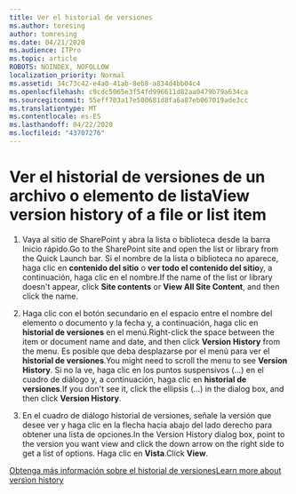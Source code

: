 ```yaml
---
title: Ver el historial de versiones
ms.author: toresing
author: tomresing
ms.date: 04/21/2020
ms.audience: ITPro
ms.topic: article
ROBOTS: NOINDEX, NOFOLLOW
localization_priority: Normal
ms.assetid: 34c73c42-e4a0-41ab-8eb8-a834d4bb04c4
ms.openlocfilehash: c9cdc5065e3f54fd996611d82aa0479b79a634ca
ms.sourcegitcommit: 55eff703a17e500681d8fa6a87eb067019ade3cc
ms.translationtype: MT
ms.contentlocale: es-ES
ms.lasthandoff: 04/22/2020
ms.locfileid: "43707276"
---
```

# <a name="view-version-history-of-a-file-or-list-item"></a><span data-ttu-id="ddb92-102">Ver el historial de versiones de un archivo o elemento de lista</span><span class="sxs-lookup"><span data-stu-id="ddb92-102">View version history of a file or list item</span></span>

1. <span data-ttu-id="ddb92-103">Vaya al sitio de SharePoint y abra la lista o biblioteca desde la barra Inicio rápido.</span><span class="sxs-lookup"><span data-stu-id="ddb92-103">Go to the SharePoint site and open the list or library from the Quick Launch bar.</span></span> <span data-ttu-id="ddb92-104">Si el nombre de la lista o biblioteca no aparece, haga clic en **contenido del sitio** o **ver todo el contenido del sitio**y, a continuación, haga clic en el nombre.</span><span class="sxs-lookup"><span data-stu-id="ddb92-104">If the name of the list or library doesn't appear, click **Site contents** or **View All Site Content**, and then click the name.</span></span>
    
2. <span data-ttu-id="ddb92-105">Haga clic con el botón secundario en el espacio entre el nombre del elemento o documento y la fecha y, a continuación, haga clic en **historial de versiones** en el menú.</span><span class="sxs-lookup"><span data-stu-id="ddb92-105">Right-click the space between the item or document name and date, and then click **Version History** from the menu.</span></span> <span data-ttu-id="ddb92-106">Es posible que deba desplazarse por el menú para ver el **historial de versiones**.</span><span class="sxs-lookup"><span data-stu-id="ddb92-106">You might need to scroll the menu to see **Version History**.</span></span> <span data-ttu-id="ddb92-107">Si no la ve, haga clic en los puntos suspensivos (...) en el cuadro de diálogo y, a continuación, haga clic en **historial de versiones**.</span><span class="sxs-lookup"><span data-stu-id="ddb92-107">If you don't see it, click the ellipsis (...) in the dialog box, and then click **Version History**.</span></span>
    
3. <span data-ttu-id="ddb92-108">En el cuadro de diálogo historial de versiones, señale la versión que desee ver y haga clic en la flecha hacia abajo del lado derecho para obtener una lista de opciones.</span><span class="sxs-lookup"><span data-stu-id="ddb92-108">In the Version History dialog box, point to the version you want view and click the down arrow on the right side to get a list of options.</span></span> <span data-ttu-id="ddb92-109">Haga clic en **Vista**.</span><span class="sxs-lookup"><span data-stu-id="ddb92-109">Click **View**.</span></span>
    
[<span data-ttu-id="ddb92-110">Obtenga más información sobre el historial de versiones</span><span class="sxs-lookup"><span data-stu-id="ddb92-110">Learn more about version history</span></span>](https://go.microsoft.com/fwlink/?linkid=875709)
  

